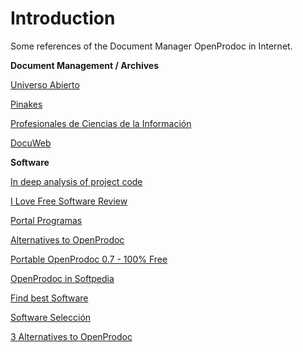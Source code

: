 # Introduction #

Some references of the Document Manager OpenProdoc in Internet.

**Document Management / Archives**

[Universo Abierto](http://www.universoabierto.com/8215/openprodoc-es-una-herramienta-ecm-de-gestion-documental-open-source/)

[Pinakes](http://www.rubenalcaraz.es/pinakes/software-libre/openprodoc-aplicacion-ecm-para-la-gestion-documental/#.USPdGH3xvy0)

[Profesionales de Ciencias de la Información](http://profesionalesdecienciasdelainformacion.wordpress.com/2012/07/16/openprodoc/)

[DocuWeb](http://www.docuweb.es/2012/07/openprodoc/)

**Software**

[In deep analysis of project code](http://www.ohloh.net/p/openprodoc)

[I Love Free Software Review](http://www.ilovefreesoftware.com/10/windows/business/content-management-system-openprodoc.html)

[Portal Programas](http://gratis.portalprogramas.com/OpenProdoc-Portable.html)

[Alternatives to OpenProdoc](http://alternativeto.net/software/openprodoc/)

[Portable OpenProdoc 0.7 - 100% Free](http://www.softpedia.com/progClean/Portable-OpenProdoc-Clean-217570.html)

[OpenProdoc in Softpedia](http://www.softpedia.com/dyn-search.php?search_term=OpenProdoc&x=0&y=0)

[Find best Software](http://www.findbestopensource.com/product/openprodoc)

[Software Selección](http://www.softwareseleccion.com/openprodoc-p-3150)

[3 Alternatives to OpenProdoc](http://www.3alternatives.com/3-free-openprodoc-alternatives)